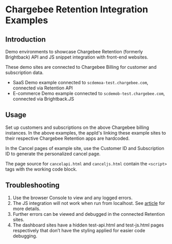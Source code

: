 # Chargebee Retention Integration Examples

## Introduction

Demo environments to showcase Chargebee Retention (formerly Brightback) API and JS snippet integration with front-end websites.

These demo sites are connected to Chargebee Billing for customer and subscription data.

- SaaS Demo example connected to `scdemoa-test.chargebee.com`, connected via Retention API
- E-commerce Demo example connected to `scdemob-test.chargebee.com`, connected via Brightback.JS

## Usage

Set up customers and subscriptions on the above Chargebee billing instances. In the above examples, the appId's linking these example sites to their respective Chargebee Retention apps are hardcoded.

In the Cancel pages of example site, use the Customer ID and Subscription ID to generate the personalized cancel page.

The page source for `cancelapi.html` and `canceljs.html` contain the `<script>` tags with the working code block.

## Troubleshooting

1. Use the browser Console to view and any logged errors.
2. The JS integration will not work when run from localhost. See [article](https://help.brightback.com/article/43-installing-brightback#:~:text=Testing%C2%A0Chargebee%20Retention.js%20from%20localhost%3A) for more details.
3. Further errors can be viewed and debugged in the connected Retention sites.
4. The dashboard sites have a hidden test-api.html and test-js.html pages respectively that don’t have the styling applied for easier code debugging.
